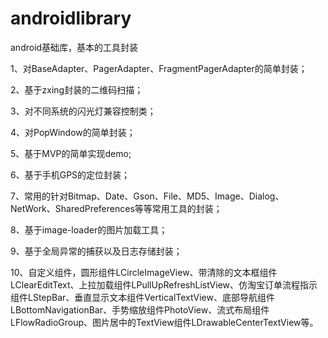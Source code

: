 # androidlibrary
android基础库，基本的工具封装

1、对BaseAdapter、PagerAdapter、FragmentPagerAdapter的简单封装；

2、基于zxing封装的二维码扫描；

3、对不同系统的闪光灯兼容控制类；

4、对PopWindow的简单封装；

5、基于MVP的简单实现demo;

6、基于手机GPS的定位封装；

7、常用的针对Bitmap、Date、Gson、File、MD5、Image、Dialog、NetWork、SharedPreferences等等常用工具的封装；

8、基于image-loader的图片加载工具；

9、基于全局异常的捕获以及日志存储封装；

10、自定义组件，圆形组件LCircleImageView、带清除的文本框组件LClearEditText、上拉加载组件LPullUpRefreshListView、仿淘宝订单流程指示组件LStepBar、垂直显示文本组件VerticalTextView、底部导航组件LBottomNavigationBar、手势缩放组件PhotoView、流式布局组件LFlowRadioGroup、图片居中的TextView组件LDrawableCenterTextView等。
